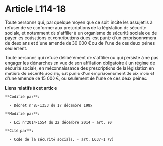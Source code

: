 # Article L114-18

Toute personne qui, par quelque moyen que ce soit, incite les assujettis à refuser de se conformer aux prescriptions de la
législation de sécurité sociale, et notamment de s'affilier à un organisme de sécurité sociale ou de payer les cotisations et
contributions dues, est punie d'un emprisonnement de deux ans et d'une amende de 30 000 € ou de l'une de ces deux peines
seulement.

Toute personne qui refuse délibérément de s'affilier ou qui persiste à ne pas engager les démarches en vue de son affiliation
obligatoire à un régime de sécurité sociale, en méconnaissance des prescriptions de la législation en matière de sécurité
sociale, est punie d'un emprisonnement de six mois et d'une amende de 15 000 €, ou seulement de l'une de ces deux peines.

**Liens relatifs à cet article**

	**Codifié par**:

	  - Décret n°85-1353 du 17 décembre 1985

	**Modifié par**:

	  - Loi n°2014-1554 du 22 décembre 2014 - art. 90

	**Cité par**:

	  - Code de la sécurité sociale. - art. L637-1 (V)
